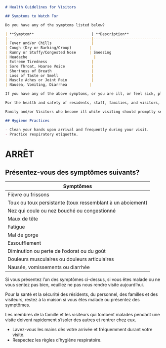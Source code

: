 ```markdown
# Health Guidelines for Visitors

## Symptoms to Watch For

Do you have any of the symptoms listed below?

| **Symptom**                          | **Description**                     |
|--------------------------------------|-------------------------------------|
| Fever and/or Chills                  |                                     |
| Cough (Dry or Barking/Croup)        |                                     |
| Runny or Stuffy/Congested Nose      | Sneezing                            |
| Headache                              |                                     |
| Extreme Tiredness                    |                                     |
| Sore Throat, Hoarse Voice            |                                     |
| Shortness of Breath                  |                                     |
| Loss of Taste or Smell               |                                     |
| Muscle Aches or Joint Pain           |                                     |
| Nausea, Vomiting, Diarrhea          |                                     |

If you have any of the above symptoms, or you are ill, or feel sick, please do not visit today.

For the health and safety of residents, staff, families, and visitors, please stay home if you're sick or have symptoms.

Family and/or Visitors who become ill while visiting should promptly separate themselves from others and go home.

## Hygiene Practices

- Clean your hands upon arrival and frequently during your visit.
- Practice respiratory etiquette.
```

# ARRÊT

## Présentez-vous des symptômes suivants?

| Symptômes                                   |
|---------------------------------------------|
| Fièvre ou frissons                          |
| Toux ou toux persistante (toux ressemblant à un aboiement) |
| Nez qui coule ou nez bouché ou congestionné |
| Maux de tête                                |
| Fatigue                                     |
| Mal de gorge                                |
| Essoufflement                               |
| Diminution ou perte de l’odorat ou du goût |
| Douleurs musculaires ou douleurs articulaires|
| Nausée, vomissements ou diarrhée           |

Si vous présentez l’un des symptômes ci-dessus, si vous êtes malade ou ne vous sentez pas bien, veuillez ne pas nous rendre visite aujourd’hui.

Pour la santé et la sécurité des résidents, du personnel, des familles et des visiteurs, restez à la maison si vous êtes malade ou présentez des symptômes.

Les membres de la famille et les visiteurs qui tombent malades pendant une visite doivent rapidement s’isoler des autres et rentrer chez eux.

- Lavez-vous les mains dès votre arrivée et fréquemment durant votre visite.
- Respectez les règles d’hygiène respiratoire.